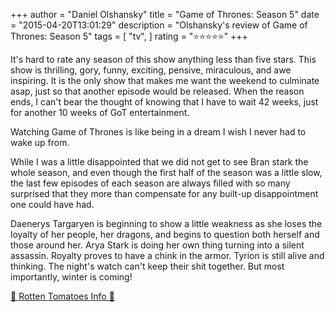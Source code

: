 +++
author = "Daniel Olshansky"
title = "Game of Thrones: Season 5"
date = "2015-04-20T13:01:29"
description = "Olshansky's review of Game of Thrones: Season 5"
tags = [
    "tv",
]
rating = "⭐⭐⭐⭐⭐"
+++

It's hard to rate any season of this show anything less than five stars. This show is thrilling, gory, funny, exciting, pensive, miraculous, and awe inspiring. It is the only show that makes me want the weekend to culminate asap, just so that another episode would be released. When the reason ends, I can't bear the thought of knowing that I have to wait 42 weeks, just for another 10 weeks of GoT entertainment. 

Watching Game of Thrones is like being in a dream I wish I never had to wake up from.

While I was a little disappointed that we did not get to see Bran stark the whole season, and even though the first half of the season was a little slow, the last few episodes of each season are always filled with so many surprised that they more than compensate for any built-up disappointment one could have had.

Daenerys Targaryen is beginning to show a little weakness as she loses the loyalty of her people, her dragons, and begins to question both herself and those around her. Arya Stark is doing her own thing turning into a silent assassin. Royalty proves to have a chink in the armor. Tyrion is still alive and thinking. The night's watch can't keep their shit together. But most importantly, winter is coming!

[🍅 Rotten Tomatoes Info 🍅](https://www.rottentomatoes.com//tv/game_of_thrones/s05)